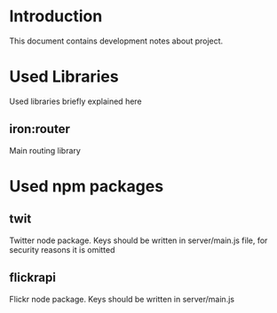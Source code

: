 # Introduction
This document contains development notes about project.

# Used Libraries
Used libraries briefly explained here

## iron:router
Main routing library

# Used npm packages
## twit
Twitter node package. Keys should be written in server/main.js file, for security reasons it is omitted
## flickrapi
Flickr node package. Keys should be written in server/main.js

